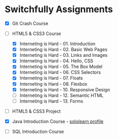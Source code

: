# Switchfully Assignments

- [x] Git Crash Course
- [ ] HTML5 & CSS3 Course
  - [x] Interneting is Hard - 01. Introduction
  - [x] Interneting is Hard - 02. Basic Web Pages
  - [x] Interneting is Hard - 03. Links and Images
  - [x] Interneting is Hard - 04. Hello, CSS
  - [x] Interneting is Hard - 05. The Box Model
  - [x] Interneting is Hard - 06. CSS Selectors
  - [x] Interneting is Hard - 07. Floats
  - [x] Interneting is Hard - 08. Flexbox
  - [x] Interneting is Hard - 10. Responsive Design
  - [ ] Interneting is Hard - 12. Semantic HTML
  - [ ] Interneting is Hard - 13. Forms
  <!-- - [ ] Interneting is Hard - 09. Advanced Positioning -->
  <!-- - [ ] Interneting is Hard - 11. Responsive Images -->
  <!-- - [ ] Interneting is Hard - 14. Web -->
- [ ] HTML5 & CSS3 Project
- [x] Java Introduction Course - [sololearn profile](https://www.sololearn.com/en/profile/2077458)
- [ ] SQL Introduction Course
 